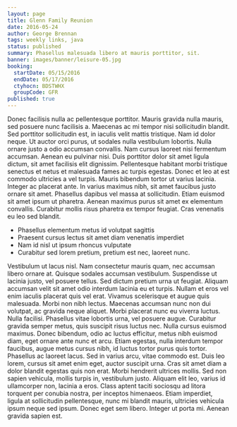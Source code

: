 ```yaml
---
layout: page
title: Glenn Family Reunion
date: 2016-05-24
author: George Brennan
tags: weekly links, java
status: published
summary: Phasellus malesuada libero at mauris porttitor, sit.
banner: images/banner/leisure-05.jpg
booking:
  startDate: 05/15/2016
  endDate: 05/17/2016
  ctyhocn: BDSTWHX
  groupCode: GFR
published: true
---
```

Donec facilisis nulla ac pellentesque porttitor. Mauris gravida nulla mauris, sed posuere nunc facilisis a. Maecenas ac mi tempor nisi sollicitudin blandit. Sed porttitor sollicitudin est, in iaculis velit mattis tristique. Nam id dolor neque. Ut auctor orci purus, ut sodales nulla vestibulum lobortis. Nulla ornare justo a odio accumsan convallis. Nam cursus laoreet nisi fermentum accumsan. Aenean eu pulvinar nisi. Duis porttitor dolor sit amet ligula dictum, sit amet facilisis elit dignissim.
Pellentesque habitant morbi tristique senectus et netus et malesuada fames ac turpis egestas. Donec et leo at est commodo ultricies a vel turpis. Mauris bibendum tortor ut varius lacinia. Integer ac placerat ante. In varius maximus nibh, sit amet faucibus justo ornare sit amet. Phasellus dapibus vel massa at sollicitudin. Etiam euismod sit amet ipsum ut pharetra. Aenean maximus purus sit amet ex elementum convallis. Curabitur mollis risus pharetra ex tempor feugiat. Cras venenatis eu leo sed blandit.

* Phasellus elementum metus id volutpat sagittis
* Praesent cursus lectus sit amet diam venenatis imperdiet
* Nam id nisl ut ipsum rhoncus vulputate
* Curabitur sed lorem pretium, pretium est nec, laoreet nunc.

Vestibulum ut lacus nisl. Nam consectetur mauris quam, nec accumsan libero ornare at. Quisque sodales accumsan vestibulum. Suspendisse ut lacinia justo, vel posuere tellus. Sed dictum pretium urna ut feugiat. Aliquam accumsan velit sit amet odio interdum lacinia eu et turpis. Nullam et eros vel enim iaculis placerat quis vel erat. Vivamus scelerisque et augue quis malesuada. Morbi non nibh lectus. Maecenas accumsan nunc non dui volutpat, ac gravida neque aliquet. Morbi placerat nunc eu viverra luctus. Nulla facilisi. Phasellus vitae lobortis urna, vel posuere augue. Curabitur gravida semper metus, quis suscipit risus luctus nec. Nulla cursus euismod maximus.
Donec bibendum, odio ac luctus efficitur, metus nibh euismod diam, eget ornare ante nunc et arcu. Etiam egestas, nulla interdum tempor faucibus, augue metus cursus nibh, id luctus tortor purus quis tortor. Phasellus ac laoreet lacus. Sed in varius arcu, vitae commodo est. Duis leo lorem, cursus sit amet enim eget, auctor suscipit urna. Cras sit amet diam a dolor blandit egestas quis non erat. Morbi hendrerit ultrices mollis. Sed non sapien vehicula, mollis turpis in, vestibulum justo. Aliquam elit leo, varius id ullamcorper non, lacinia a eros. Class aptent taciti sociosqu ad litora torquent per conubia nostra, per inceptos himenaeos. Etiam imperdiet, ligula at sollicitudin pellentesque, nunc mi blandit mauris, ultricies vehicula ipsum neque sed ipsum. Donec eget sem libero. Integer ut porta mi. Aenean gravida sapien est.
